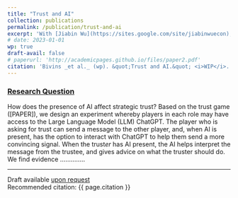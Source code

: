 ```yaml
---
title: "Trust and AI"
collection: publications
permalink: /publication/trust-and-ai
excerpt: 'With [Jiabin Wu](https://sites.google.com/site/jiabinwuecon), [Ethan Holdahl](https://ethanholdahl.com/), and [Tanner Bivins](https://www.tannerbivins.com/)'
# date: 2023-01-01
wp: true
draft-avail: false
# paperurl: 'http://academicpages.github.io/files/paper2.pdf'
citation: 'Bivins _et al._ (wp). &quot;Trust and AI.&quot; <i>WIP</i>.'
---
```


### <u>Research Question</u>
How does the presence of AI affect strategic trust? Based on the trust game ([PAPER]), we design an experiment whereby players in each role may have access to the Large Language Model (LLM) ChatGPT. The player who is asking for trust can send a message to the other player, and, when AI is present, has the option to interact with ChatGPT to help them send a more convincing signal. When the trust*er* has AI present, the AI helps interpret the message from the trustee, and gives advice on what the truster should do. We find evidence ..............

---

Draft available [upon request](mailto:cwiegand@uoregon.edu)<br>
Recommended citation: {{ page.citation }}